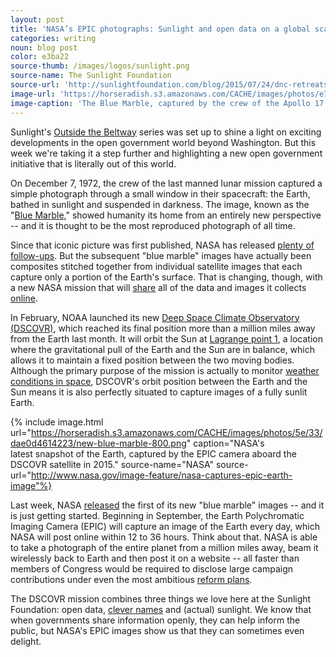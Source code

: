 ```yaml
---
layout: post
title: 'NASA’s EPIC photographs: Sunlight and open data on a global scale'
categories: writing
noun: blog post
color: e3ba22
source-thumb: /images/logos/sunlight.png
source-name: The Sunlight Foundation
source-url: 'http://sunlightfoundation.com/blog/2015/07/24/dnc-retreats-lifts-ban-on-money-from-lobbyists-and-pacs/'
image-url: 'https://horseradish.s3.amazonaws.com/CACHE/images/photos/e7/56/231483034f36/old-blue-marble-300.jpg'
image-caption: 'The Blue Marble, captured by the crew of the Apollo 17 in 1972. (Photo credit: NASA)'
---
```


Sunlight's [Outside the Beltway](http://sunlightfoundation.com/blog/series/outside-the-beltway/) series was set up to shine a light on exciting developments in the open government world beyond Washington. But this week we're taking it a step further and highlighting a new open government initiative that is literally out of this world.

On December 7, 1972, the crew of the last manned lunar mission captured a simple photograph through a small window in their spacecraft: the Earth, bathed in sunlight and suspended in darkness. The image, known as the "[Blue Marble](http://grin.hq.nasa.gov/ABSTRACTS/GPN-2000-001138.html)," showed humanity its home from an entirely new perspective -- and it is thought to be the most reproduced photograph of all time.

Since that iconic picture was first published, NASA has released [plenty of follow-ups](http://visibleearth.nasa.gov/view_cat.php?categoryID=1484). But the subsequent "blue marble" images have actually been composites stitched together from individual satellite images that each capture only a portion of the Earth's surface. That is changing, though, with a new NASA mission that will [share](https://www.whitehouse.gov/blog/2015/07/20/new-blue-marble) all of the data and images it collects [online](http://www.nesdis.noaa.gov/DSCOVR/).

In February, NOAA launched its new [Deep Space Climate Observatory (DSCOVR)](http://www.nesdis.noaa.gov/DSCOVR/), which reached its final position more than a million miles away from the Earth last month. It will orbit the Sun at [Lagrange point 1](http://map.gsfc.nasa.gov/mission/observatory_l2.html), a location where the gravitational pull of the Earth and the Sun are in balance, which allows it to maintain a fixed position between the two moving bodies. Although the primary purpose of the mission is actually to monitor [weather conditions in space](http://www.swpc.noaa.gov/), DSCOVR's orbit position between the Earth and the Sun means it is also perfectly situated to capture images of a fully sunlit Earth.

{% include image.html url="https://horseradish.s3.amazonaws.com/CACHE/images/photos/5e/33/dae0d4614223/new-blue-marble-800.png" caption="NASA's latest snapshot of the Earth, captured by the EPIC camera aboard the DSCOVR satellite in 2015." source-name="NASA" source-url="http://www.nasa.gov/image-feature/nasa-captures-epic-earth-image"%}

Last week, NASA [released](http://www.nasa.gov/image-feature/nasa-captures-epic-earth-image) the first of its new "blue marble" images -- and it is just getting started. Beginning in September, the Earth Polychromatic Imaging Camera (EPIC) will capture an image of the Earth every day, which NASA will post online within 12 to 36 hours. Think about that. NASA is able to take a photograph of the entire planet from a million miles away, beam it wirelessly back to Earth and then post it on a website -- all faster than members of Congress would be required to disclose large campaign contributions under even the most ambitious [reform plans](https://sunlightfoundation.com/blog/2014/06/12/its-time-for-congress-to-show-us-the-money-in-real-time/).

The DSCOVR mission combines three things we love here at the Sunlight Foundation: open data, [clever names](http://adhawk.sunlightfoundation.com/) and (actual) sunlight. We know that when governments share information openly, they can help inform the public, but NASA's EPIC images show us that they can sometimes even delight.
